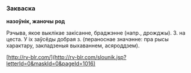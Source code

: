 ### Закваска
**назоўнік, жаночы род**

Рэчыва, якое выклікае закісанне, браджэнне (напр., дрожджы). З. на цеста. У іх заўсёды добрая з. (пераноснае значэнне: пра рысы характару, закладзеныя выхаваннем, асяроддзем).

<a rel="author">[http://rv-blr.com/](http://rv-blr.com/slounik.jsp?letterId=0&maskId=0&pageId=1016)</a>
